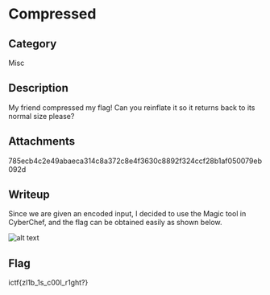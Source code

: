 # Compressed

## Category
Misc

## Description
My friend compressed my flag! Can you reinflate it so it returns back to its normal size please?

## Attachments
785ecb4c2e49abaeca314c8a372c8e4f3630c8892f324ccf28b1af050079eb092d

## Writeup
Since we are given an encoded input, I decided to use the Magic tool in CyberChef, and the flag can be obtained easily as shown below.

![alt text](https://i.imgur.com/TFFtfPP.png)

## Flag
ictf{zl1b_1s_c00l_r1ght?}


